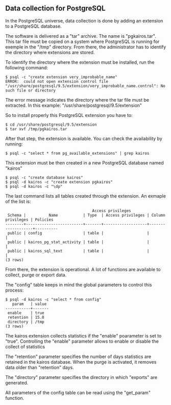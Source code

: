 ## Data collection for PostgreSQL

In the PostgreSQL universe, data collection is done by adding an extension to a PostgreSQL database.

The software is delivered as  a "tar" archive. The name is "pgkairos.tar". This tar file must be copied on a system where PostgreSQL is running for exemple in the "/tmp" directory. From there, the administrator has to identify the directory where extensions are stored.

To identify the directory where the extension must be installed, run the following command:

```
$ psql -c "create extension very_improbable_name"
ERROR:  could not open extension control file "/usr/share/postgresql/9.5/extension/very_improbable_name.control": No such file or directory
```

The error message indicates the directory where the tar file must be extracted. In this example: "/usr/share/postgresql/9.5/extension"

So to install properly this PostgreSQL extension you have to:

```
$ cd /usr/share/postgresql/9.5/extension
$ tar xvf /tmp/pgkairos.tar
```

After that step, the extension is available. You can check the availability by running:

```
$ psql -c "select * from pg_available_extensions" | grep kairos
```

This extension must be then created in a new PostgreSQL database named "kairos"

```
$ psql -c "create database kairos"
$ psql -d kairos -c "create extension pgkairos"
$ psql -d kairos -c "\dp"
```

The last command lists all tables created through the extension. An exmaple of the list is:

```
                                      Access privileges
 Schema |          Name           | Type  | Access privileges | Column privileges | Policies 
--------+-------------------------+-------+-------------------+-------------------+----------
 public | config                  | table |                   |                   | 
 public | kairos_pg_stat_activity | table |                   |                   | 
 public | kairos_sql_text         | table |                   |                   | 
(3 rows)

```

From there, the extension is operational. A lot of functions are available to collect, purge or export data.

The "config" table keeps in mind the global parameters to control this process:

```
$ psql -d kairos -c "select * from config"
   param   | value 
-----------+-------
 enable    | true
 retention | 15.0
 directory | /tmp
(3 rows)
```

The kairos extension collects statistics if the "enable" poarameter is set to "true". Controlling the "enable" parameter allows to enable or disable the collect of statistics

The "retention" parameter specifies the number of days statistics are retained in the kairos database. When the purge is activated, it removes data older than "retention" days.

The "directory" parameter specifies the directory in which "exports" are generated.

All parameters of the config table can be read using the "get_param" function.
